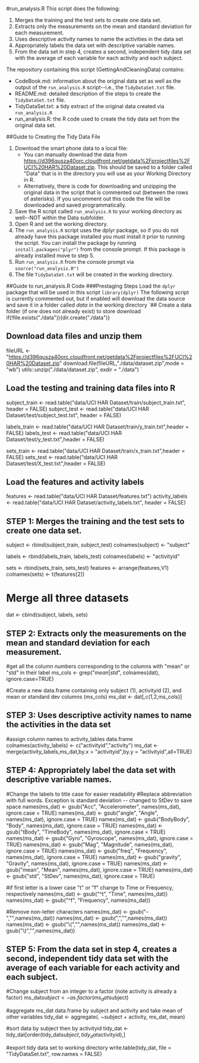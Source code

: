 #run_analysis.R
This script does the following:
 1. Merges the training and the test sets to create one data set.
 2. Extracts only the measurements on the mean and standard deviation for each measurement. 
 3. Uses descriptive activity names to name the activities in the data set
 4. Appropriately labels the data set with descriptive variable names. 
 5. From the data set in step 4, creates a second, independent tidy data set with the average of each variable for each activity and each subject.

The repository containing this script (GettingAndCleaningData) contains:
 - CodeBook.md: information about the original data set as well as the output of the `run_analysis.R` script--i.e., the `TidyDataSet.txt` file.
 - README.md: detailed description of the steps to create the `TidyDataSet.txt` file.
 - TidyDataSet.txt: a tidy extract of the original data created via `run_analysis.R`
 - run_analysis.R: the R code used to create the tidy data set from the original data set.

##Guide to Creating the Tidy Data File
 1. Download the smart phone data to a local file:
    * You can manually download the data from https://d396qusza40orc.cloudfront.net/getdata%2Fprojectfiles%2FUCI%20HAR%20Dataset.zip. This should be saved to a folder called "Data" that is in the directory you will use as your Working Directory in R.
    * Alternatively, there is code for downloading and unzipping the original data in the script that is commented out (between the rows of asterisks). If you uncomment out this code the file will be downloaded and saved programmatically.
 2. Save the R script called `run_analysis.R` to your working directory as well--NOT within the Data subfolder.
 3. Open R and set the working directory.
 4. The `run_analysis.R` script uses the dplyr package, so if you do not already have this package installed you must install it prior to running the script. You can install the package by running `install.packages("plyr")` from the console prompt. If this package is already installed move to step 5.
 5. Run `run_analysis.R` from the console prompt via `source("run_analysis.R")`
 6. The file `TidyDataSet.txt` will be created in the working directory.

##Guide to run_analysis.R Code
###Prestaging Steps
Load the `dplyr` package that will be used in this script
`library(dplyr)`
The following script is currently commented out, but if enabled will download the data source and save it in a folder called *data* in the working directory
`## Create a data folder (if one does not already exist) to store download
if(!file.exists("./data")){dir.create("./data")}

## Download data files and unzip them
fileURL <- "https://d396qusza40orc.cloudfront.net/getdata%2Fprojectfiles%2FUCI%20HAR%20Dataset.zip"
download.file(fileURL,"./data/dataset.zip",mode = "wb")
utils::unzip("./data/dataset.zip", exdir = "./data")
`

## Load the testing and training data files into R
subject_train <- read.table("data/UCI HAR Dataset/train/subject_train.txt", header = FALSE)
subject_test <- read.table("data/UCI HAR Dataset/test/subject_test.txt", header = FALSE)

labels_train <- read.table("data/UCI HAR Dataset/train/y_train.txt",header = FALSE)
labels_test <- read.table("data/UCI HAR Dataset/test/y_test.txt",header = FALSE)

sets_train <- read.table("data/UCI HAR Dataset/train/x_train.txt",header = FALSE)
sets_test <- read.table("data/UCI HAR Dataset/test/X_test.txt",header = FALSE)

## Load the features and activity labels
features <- read.table("data/UCI HAR Dataset/features.txt")
activity_labels <- read.table("data/UCI HAR Dataset/activity_labels.txt", header = FALSE)

## STEP 1: Merges the training and the test sets to create one data set.
subject <- rbind(subject_train, subject_test)
colnames(subject) <- "subject"

labels <- rbind(labels_train, labels_test)
colnames(labels) <- "activityid"

sets <- rbind(sets_train, sets_test)
features <- arrange(features,V1)
colnames(sets) <- t(features[2])

# Merge all three datasets 
dat <- cbind(subject, labels, sets) 


## STEP 2: Extracts only the measurements on the mean and standard deviation for each measurement. 
#get all the column numbers corresponding to the columns with "mean" or "std" in their label
ms_cols <- grep("*mean*|*std*", colnames(dat), ignore.case=TRUE)

#Create a new data.frame containing only subject (1), activityid (2), and mean or standard dev columns (ms_cols)
ms_dat <- dat[,c(1,2,ms_cols)]


## STEP 3: Uses descriptive activity names to name the activities in the data set
#assign column names to activity_lables data.frame
colnames(activity_labels) <- c("activityid","activity")
ms_dat <- merge(activity_labels,ms_dat,by.x = "activityid",by.y = "activityid",all=TRUE)

## STEP 4: Appropriately label the data set with descriptive variable names. 
#Change the labels to title case for easier readability
#Replace abbreviation with full words. Exception is standard deviation -- changed to StDev to save space
names(ms_dat) <- gsub("Acc", "Accelerometer", names(ms_dat), ignore.case = TRUE)
names(ms_dat) <- gsub("angle", "Angle", names(ms_dat), ignore.case = TRUE)
names(ms_dat) <- gsub("BodyBody", "Body", names(ms_dat), ignore.case = TRUE)
names(ms_dat) <- gsub("tBody", "TimeBody", names(ms_dat), ignore.case = TRUE)
names(ms_dat) <- gsub("Gyro", "Gyroscope", names(ms_dat), ignore.case = TRUE)
names(ms_dat) <- gsub("Mag", "Magnitude", names(ms_dat), ignore.case = TRUE)
names(ms_dat) <- gsub("freq", "Frequency", names(ms_dat), ignore.case = TRUE)
names(ms_dat) <- gsub("gravity", "Gravity", names(ms_dat), ignore.case = TRUE)
names(ms_dat) <- gsub("mean", "Mean", names(ms_dat), ignore.case = TRUE)
names(ms_dat) <- gsub("std", "StDev", names(ms_dat), ignore.case = TRUE)

#if first letter is a lower case "t" or "f" change to Time or Frequency, respectively
names(ms_dat) <- gsub("^t", "Time", names(ms_dat))
names(ms_dat) <- gsub("^f", "Frequency", names(ms_dat))

#Remove non-letter characters
names(ms_dat) <- gsub("-","",names(ms_dat))
names(ms_dat) <- gsub(",","",names(ms_dat))
names(ms_dat) <- gsub("\\(","",names(ms_dat))
names(ms_dat) <- gsub("\\)","",names(ms_dat))


## STEP 5: From the data set in step 4, creates a second, independent tidy data set with the average of each variable for each activity and each subject.
#Change subject from an integer to a factor (note activity is already a factor)
ms_dat$subject <- as.factor(ms_dat$subject)

#aggregate ms_dat data.frame by subject and activity and take mean of other variables
tidy_dat <- aggregate(. ~subject + activity, ms_dat, mean)

#sort data by subject then by activityid
tidy_dat <- tidy_dat[order(tidy_dat$subject,tidy_dat$activityid),]

#export tidy data set to working directory
write.table(tidy_dat, file = "TidyDataSet.txt", row.names = FALSE)
